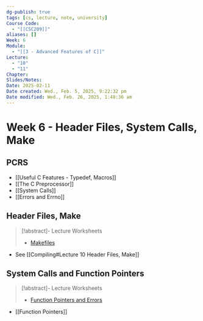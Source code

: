 ```yaml
---
dg-publish: true
tags: [cs, lecture, note, university]
Course Code:
  - "[[CSC209]]"
aliases: []
Week: 6
Module:
  - "[[3 - Advanced Features of C]]"
Lecture:
  - "10"
  - "11"
Chapter: 
Slides/Notes: 
Date: 2025-02-11
Date created: Wed., Feb. 5, 2025, 9:22:32 pm
Date modified: Wed., Feb. 26, 2025, 1:48:36 am
---
```


# Week 6 - Header Files, System Calls, Make

## PCRS

- [[Useful C Features - Typedef, Macros]]
- [[The C Preprocessor]]
- [[System Calls]]
- [[Errors and Errno]]

## Header Files, Make

> [!abstract]- Lecture Worksheets
> - [Makefiles](https://share.goodnotes.com/s/Lw4yMthXuuHvE3Z9yJIV1q)

- See [[Compiling#Lecture 10 Header Files, Make]]

## System Calls and Function Pointers

> [!abstract]- Lecture Worksheets
> - [Function Pointers and Errors](https://share.goodnotes.com/s/oXJXhOTcj9xjoMg29Qys2E)

- [[Function Pointers]]
